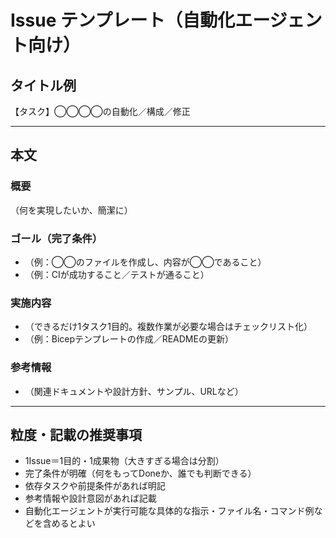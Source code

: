 # Issue テンプレート（自動化エージェント向け）

## タイトル例
【タスク】◯◯◯◯の自動化／構成／修正

---

## 本文

### 概要
（何を実現したいか、簡潔に）

### ゴール（完了条件）
- （例：◯◯のファイルを作成し、内容が◯◯であること）
- （例：CIが成功すること／テストが通ること）

### 実施内容
- （できるだけ1タスク1目的。複数作業が必要な場合はチェックリスト化）
- （例：Bicepテンプレートの作成／READMEの更新）

### 参考情報
- （関連ドキュメントや設計方針、サンプル、URLなど）

---

## 粒度・記載の推奨事項

- 1Issue＝1目的・1成果物（大きすぎる場合は分割）
- 完了条件が明確（何をもってDoneか、誰でも判断できる）
- 依存タスクや前提条件があれば明記
- 参考情報や設計意図があれば記載
- 自動化エージェントが実行可能な具体的な指示・ファイル名・コマンド例などを含めるとよい